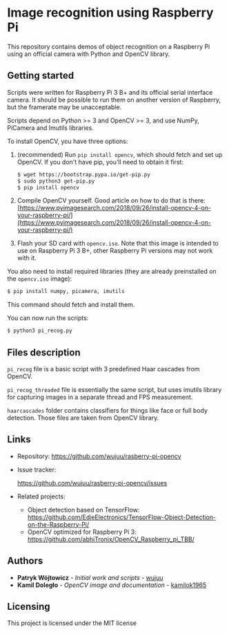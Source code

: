 # Image recognition using Raspberry Pi

This repository contains demos of object recognition on a Raspberry Pi using an official camera with Python and OpenCV library. 

## Getting started

Scripts were written for Raspberry Pi 3 B+ and its official serial interface camera. It should be possible to run them on another version of Raspberry, but the framerate may be unacceptable. 

Scripts depend on Python >= 3 and OpenCV >= 3, and use NumPy, PiCamera and Imutils libraries.  

To install OpenCV, you have three options:

1. (recommended) Run `pip install opencv`, which should fetch and set up OpenCV. If you don't have pip, you’ll need to obtain it first:

   ```bash
   $ wget https://bootstrap.pypa.io/get-pip.py
   $ sudo python3 get-pip.py
   $ pip install opencv
   ```

2. Compile OpenCV yourself. Good article on how to do that is there:  [https://www.pyimagesearch.com/2018/09/26/install-opencv-4-on-your-raspberry-pi/](https://www.pyimagesearch.com/2018/09/26/install-opencv-4-on-your-raspberry-pi/)

3. Flash your SD card with `opencv.iso`. Note that this image is intended to use on Raspberry Pi 3 B+, other Raspberry Pi versions may not work with it. 

You also need to install required libraries (they are already preinstalled on the  `opencv.iso` image):

```bash
$ pip install numpy, picamera, imutils
```

This command should fetch and install them. 

You can now run the scripts:

```bash
$ python3 pi_recog.py
```



## Files description

`pi_recog` file is a basic script with 3 predefined Haar cascades from OpenCV.

`pi_recog_threaded` file is essentially the same script, but uses imutils library for capturing images in a separate thread and FPS measurement. 

`haarcascades` folder contains classifiers for things like face or full body detection. Those files are taken from OpenCV library. 

## Links

- Repository: <https://github.com/wujuu/rasberry-pi-opencv>

- Issue tracker:

  <https://github.com/wujuu/rasberry-pi-opencv/issues>

- Related projects:

  - Object detection based on TensorFlow: <https://github.com/EdjeElectronics/TensorFlow-Object-Detection-on-the-Raspberry-Pi/>
  - OpenCV optimized for Raspberry Pi 3: <https://github.com/abhiTronix/OpenCV_Raspberry_pi_TBB/>

## Authors

- **Patryk Wójtowicz** - *Initial work and scripts* - [wujuu](https://github.com/wujuu)
- **Kamil Doległo** - *OpenCV image and documentation* - [kamilok1965](https://github.com/kamilok1965)

## Licensing

This project is licensed under the MIT license